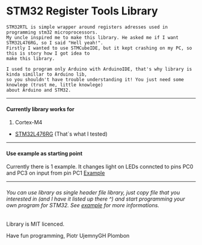# STM32 Register Tools Library
    STM32RTL is simple wrapper around registers adresses used in programming stm32 microprocessors.
    My uncle inspired me to make this library. He asked me if I want STM32L476RG, so I said "Hell yeah!".
    Firstly I wanted to use STMCubeIDE, but it kept crashing on my PC, so this is story how I got idea to
    make this library.

    I used to program only Arduino with ArduinoIDE, that's why library is kinda simillar to Arduino lib, 
    so you shouldn't have trouble understanding it! You just need some knowlege (trust me, little knowlege) 
    about Arduino and STM32.

----------
#### Currently library works for 
1. Cortex-M4
- [STM32L476RG](stm32/stm32l4xx.h) (That`s what I tested)

----------
#### Use example as starting point
Currently there is 1 example. It changes light on LEDs conncted to pins PC0 and PC3 on input from pin PC1
[Example](example/)

----------
###### You can use library as single header file library, just copy file that you interested in (and I have it listed up there ^) and start programming your own program for STM32. See [example](example/) for more informations.


Library is MIT licenced.

Have fun programming, Piotr UjemnyGH Plombon